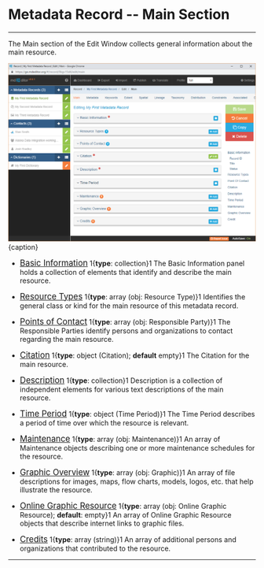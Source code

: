 # Metadata Record -- Main Section
---

The <span class="md-section">Main</span> section of the <span class="md-window">Edit Window</span> collects general information about the main resource.

![Main Edit Window](/assets/reference/edit-objects/metadata/main/main-editWindow.png){caption}


 * [<span class="md-panel" style="font-size: larger">Basic Information</span>](basicInfo-panel.md) <i class="fa fa-asterisk required" title="Required"> </i> 1{**type**: collection}1  The <span class="md-panel">Basic Information</span> panel holds a collection of elements that identify and describe the main resource.

 * [<span class="md-panel" style="font-size: larger">Resource Types</span>](resourceType-panel.md)  <i class="fa fa-asterisk required" title="Required"> </i> 1{**type**: array (obj: <span class="md-panel">Resource Type</span>)}1 Identifies the general class or kind for the main resource of this metadata record. 

 * [<span class="md-panel" style="font-size: larger">Points of Contact</span>](poc-panel.md) <i class="fa fa-asterisk required" title="Required"> </i> 1{**type**: array (obj: <span class="md-panel">Responsible Party</span>)}1  The <span class="md-panel">Responsible Parties</span> identify persons and organizations to contact regarding the main resource. 

 * [<span class="md-panel" style="font-size: larger">Citation</span>](citation-panel.md)  <i class="fa fa-asterisk required" title="Required"> </i> 1{**type**: object (<span class="md-panel">Citation</span>); **default** empty}1  The <span class="md-panel">Citation</span> for the main resource. 

 * [<span class="md-panel" style="font-size: larger">Description</span>](description-panel.md)  <i class="fa fa-asterisk required" title="Required"> </i> 1{**type**: collection}1 <span class="md-panel">Description</span> is a collection of independent elements for various text descriptions of the main resource. 

 * [<span class="md-panel" style="font-size: larger">Time Period</span>](timePeriod-panel.md)  1{**type**: object (<span class="md-panel">Time Period</span>)}1 The <span class="md-panel">Time Period</span> describes a period of time over which the resource is relevant.  

 * [<span class="md-panel" style="font-size: larger">Maintenance</span>](maintenance-panel.md)  1{**type**: array (obj: <span class="md-panel">Maintenance</span>)}1 An array of <span class="md-panel">Maintenance</span> objects describing one or more maintenance schedules for the resource.

 * [<span class="md-panel" style="font-size: larger">Graphic Overview</span>](graphicOverview-panel.md)  1{**type**: array (obj: <span class="md-panel"> Graphic</span>)}1 An array of file descriptions for images, maps, flow charts, models, logos, etc. that help illustrate the resource.
 
 * [<span class="md-panel" style="font-size: larger">Online Graphic Resource</span>](onlineGraphicResource-panel.md)  1{**type**: array (obj: <span class="md-panel">Online Graphic Resource</span>); **default**: empty}1 An array of <span class="md-panel">Online Graphic Resource</span> objects that describe internet links to graphic files. 

 * [<span class="md-panel" style="font-size: larger">Credits</span>](credits-panel.md)  1{**type**: array (string)}1 An array of additional persons and organizations that contributed to the resource. 

---